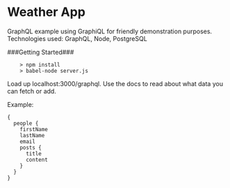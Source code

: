 # Weather App

GraphQL example using GraphiQL for friendly demonstration purposes. Technologies used: GraphQL, Node, PostgreSQL

###Getting Started###
```
	> npm install
	> babel-node server.js
```

Load up localhost:3000/graphql. Use the docs to read about what data you can fetch or add.

Example:
```
{
  people {
    firstName
    lastName
    email
    posts {
      title
      content
    }
  }
}
```